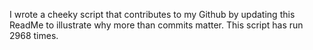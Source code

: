 I wrote a cheeky script that contributes to my Github by updating this ReadMe to illustrate why more than commits matter. This script has run 2968 times.